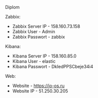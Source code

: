 Diplom
   
Zabbix:
- Zabbix Server IP - 158.160.73.158
- Zabbix User - Admin
- Zabbix Passwort - zabbix

Kibana:
- Kibana Server IP - 158.160.85.0
- Kibana User - elastic
- Kibana Passwort - DkIedPPSCbeje34i4

Web:
- Website - https://jo-os.ru
- Website IP - 51.250.30.205
